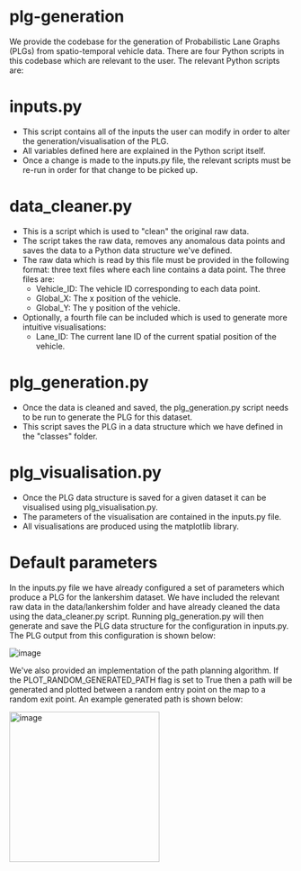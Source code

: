 # plg-generation

We provide the codebase for the generation of Probabilistic Lane Graphs (PLGs) from spatio-temporal vehicle data. There are four Python scripts in this codebase which are relevant to the user. The relevant Python scripts are:

# inputs.py
- This script contains all of the inputs the user can modify in order to alter the generation/visualisation of the PLG.
- All variables defined here are explained in the Python script itself.
- Once a change is made to the inputs.py file, the relevant scripts must be re-run in order for that change to be picked up.

# data_cleaner.py
- This is a script which is used to "clean" the original raw data.
- The script takes the raw data, removes any anomalous data points and saves the data to a Python data structure we've defined.
- The raw data which is read by this file must be provided in the following format: three text files where each line contains a data point. The three files are:
  - Vehicle_ID: The vehicle ID corresponding to each data point.
  - Global_X: The x position of the vehicle.
  - Global_Y: The y position of the vehicle.
- Optionally, a fourth file can be included which is used to generate more intuitive visualisations:
  - Lane_ID: The current lane ID of the current spatial position of the vehicle.

# plg_generation.py
- Once the data is cleaned and saved, the plg_generation.py script needs to be run to generate the PLG for this dataset.
- This script saves the PLG in a data structure which we have defined in the "classes" folder.

# plg_visualisation.py
- Once the PLG data structure is saved for a given dataset it can be visualised using plg_visualisation.py.
- The parameters of the visualisation are contained in the inputs.py file.
- All visualisations are produced using the matplotlib library.

# Default parameters
In the inputs.py file we have already configured a set of parameters which produce a PLG for the lankershim dataset. We have included the relevant raw data in the data/lankershim folder and have already cleaned the data using the data_cleaner.py script. Running plg_generation.py will then generate and save the PLG data structure for the configuration in inputs.py. The PLG output from this configuration is shown below:

![image](https://user-images.githubusercontent.com/102254720/236203670-b182cd82-91e3-4d56-a26a-7d937cfda36c.png)

We've also provided an implementation of the path planning algorithm. If the PLOT_RANDOM_GENERATED_PATH flag is set to True then a path will be generated and plotted between a random entry point on the map to a random exit point. An example generated path is shown below:

<img width="267" alt="image" src="https://user-images.githubusercontent.com/102254720/236272942-bfa69f40-1e3a-4547-9523-f3cc1b498e05.png">


